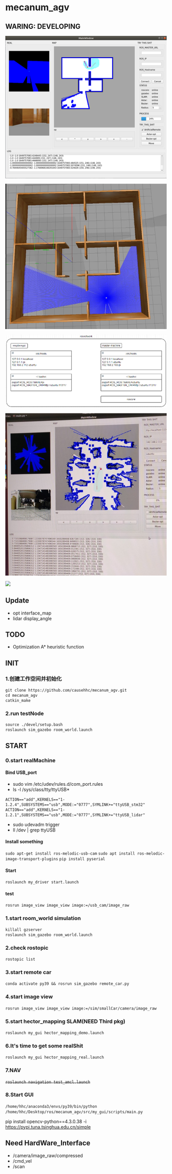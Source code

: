 # mecanum_agv
## WARING: DEVELOPING
![](./picture/gui.png)

![](./picture/maze.png)

![](./picture/localnetwork.png)

![](./picture/real.jpg)

![](./picture/car.png)
## Update
- opt interface_map
- lidar display_angle
## TODO
- Optimization A* heuristic function
## INIT
### 1.创建工作空间并初始化
```
git clone https://github.com/causehhc/mecanum_agv.git
cd mecanum_agv
catkin_make
```
### 2.run testNode
```
source ./devel/setup.bash
roslaunch sim_gazebo room_world.launch
```
## START
### 0.start realMachine
#### Bind USB_port
- sudo vim /etc/udev/rules.d/com_port.rules
- ls -l /sys/class/tty/ttyUSB*
```
ACTION=="add",KERNELS=="1-1.2.4",SUBSYSTEMS=="usb",MODE:="0777",SYMLINK+="ttyUSB_stm32"
ACTION=="add",KERNELS=="1-1.2.1",SUBSYSTEMS=="usb",MODE:="0777",SYMLINK+="ttyUSB_lidar"
```
- sudo udevadm trigger
- ll /dev | grep ttyUSB
#### Install something
`sudo apt-get install ros-melodic-usb-cam`
`sudo apt install ros-melodic-image-transport-plugins`
`pip install pyserial`
#### Start
`roslaunch my_driver start.launch`
#### test
`rosrun image_view image_view image:=/usb_cam/image_raw`
### 1.start room_world simulation
```
killall gzserver
roslaunch sim_gazebo room_world.launch
```
### 2.check rostopic
`rostopic list`
### 3.start remote car
`conda activate py39 && rosrun sim_gazebo remote_car.py`
### 4.start image view
`rosrun image_view image_view image:=/sim/smallCar/camera/image_raw`
### 5.start hector_mapping SLAM(NEED Third pkg)
`roslaunch my_gui hector_mapping_demo.launch`
### 6.It's time to get some realShit
`roslaunch my_gui hector_mapping_real.launch`
### 7.NAV
~~`roslaunch navigation test_amcl.launch`~~
### 8.Start GUI
`/home/hhc/anaconda3/envs/py39/bin/python /home/hhc/Desktop/ros/mecanum_agv/src/my_gui/scripts/main.py`

pip install opencv-python==4.3.0.38 -i https://pypi.tuna.tsinghua.edu.cn/simple

## Need HardWare_Interface
- /camera/image_raw/compressed
- /cmd_vel
- /scan